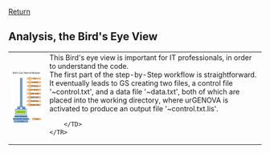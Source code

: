 [Return](professionals.md)
## Analysis, the Bird's Eye View ##
<TABLE>
	<TR>
		<TD>
			<img src = "img/AnaBird.png">
		</TD>
		<TD>
			This Bird's eye view is important for IT professionals, in order to
			understand the code.</BR>
			The first part of the step-by-Step workflow is straightforward.
			It eventually leads to GS creating two files, a control file '~control.txt',
			and a data file '~data.txt', both of which are placed into the working directory,
			where urGENOVA is activated to produce an output file '~control.txt.lis'.</BR>
			
		</TD>
	</TR>
</TABLE>
